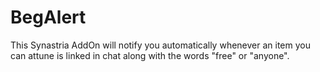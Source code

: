 # BegAlert
This Synastria AddOn will notify you automatically whenever an item you can attune is linked in chat along with the words "free" or "anyone".
